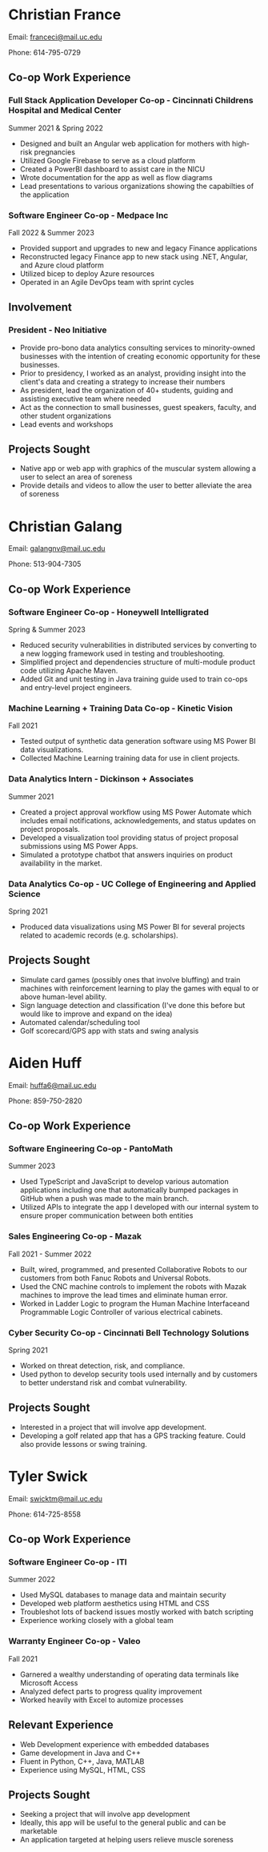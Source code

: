 # Christian France

Email: franceci@mail.uc.edu

Phone: 614-795-0729

## Co-op Work Experience

### Full Stack Application Developer Co-op - Cincinnati Childrens Hospital and Medical Center

Summer 2021 & Spring 2022
- Designed and built an Angular web application for mothers with high-risk pregnancies
- Utilized Google Firebase to serve as a cloud platform
- Created a PowerBI dashboard to assist care in the NICU
- Wrote documentation for the app as well as flow diagrams
- Lead presentations to various organizations showing the capabilties of the application

### Software Engineer Co-op - Medpace Inc

Fall 2022 & Summer 2023
- Provided support and upgrades to new and legacy Finance applications
- Reconstructed legacy Finance app to new stack using .NET, Angular, and Azure cloud platform
- Utilized bicep to deploy Azure resources
- Operated in an Agile DevOps team with sprint cycles

## Involvement

### President - Neo Initiative

- Provide pro-bono data analytics consulting services to minority-owned businesses with the intention of creating economic opportunity for these businesses.
- Prior to presidency, I worked as an analyst, providing insight into the client's data and creating a strategy to increase their numbers
- As president, lead the organization of 40+ students, guiding and assisting executive team where needed
- Act as the connection to small businesses, guest speakers, faculty, and other student organizations
- Lead events and workshops

## Projects Sought

- Native app or web app with graphics of the muscular system allowing a user to select an area of soreness
- Provide details and videos to allow the user to better alleviate the area of soreness


# Christian Galang

Email: galangnv@mail.uc.edu

Phone: 513-904-7305

## Co-op Work Experience

### Software Engineer Co-op - Honeywell Intelligrated

Spring & Summer 2023
- Reduced security vulnerabilities in distributed services by converting to a new logging framework used in testing and troubleshooting.
- Simplified project and dependencies structure of multi-module product code utilizing Apache Maven.
- Added Git and unit testing in Java training guide used to train co-ops and entry-level project engineers.

### Machine Learning + Training Data Co-op - Kinetic Vision

Fall 2021
- Tested output of synthetic data generation software using MS Power BI data visualizations.
- Collected Machine Learning training data for use in client projects.

### Data Analytics Intern - Dickinson + Associates

Summer 2021
- Created a project approval workflow using MS Power Automate which includes email notifications, acknowledgements, and status updates on project proposals.
- Developed a visualization tool providing status of project proposal submissions using MS Power Apps.
- Simulated a prototype chatbot that answers inquiries on product availability in the market.

### Data Analytics Co-op - UC College of Engineering and Applied Science

Spring 2021
- Produced data visualizations using MS Power BI for several projects related to academic records (e.g. scholarships).

## Projects Sought

- Simulate card games (possibly ones that involve bluffing) and train machines with reinforcement learning to play the games with equal to or above human-level ability.
- Sign language detection and classification (I've done this before but would like to improve and expand on the idea)
- Automated calendar/scheduling tool
- Golf scorecard/GPS app with stats and swing analysis


# Aiden Huff

Email: huffa6@mail.uc.edu

Phone: 859-750-2820

## Co-op Work Experience

### Software Engineering Co-op - PantoMath

Summer 2023
- Used TypeScript and JavaScript to develop various automation applications including one that automatically bumped packages in GitHub when a push was made to the main branch.
- Utilized APIs to integrate the app I developed with our internal system to ensure proper communication between both entities

### Sales Engineering Co-op - Mazak

Fall 2021 - Summer 2022
- Built, wired, programmed, and presented Collaborative Robots to our customers from both Fanuc Robots and Universal Robots.
- Used the CNC machine controls to implement the robots with Mazak machines to improve the lead times and eliminate human error.
- Worked in Ladder Logic to program the Human Machine Interfaceand Programmable Logic Controller of various electrical cabinets.

### Cyber Security Co-op - Cincinnati Bell Technology Solutions

Spring 2021
- Worked on threat detection, risk, and compliance.
- Used python to develop security tools used internally and by customers to better understand risk and combat vulnerability.

## Projects Sought

- Interested in a project that will involve app development.
- Developing a golf related app that has a GPS tracking feature. Could also provide lessons or swing training.


# Tyler Swick

Email: swicktm@mail.uc.edu  

Phone: 614-725-8558

## Co-op Work Experience

### Software Engineer Co-op - ITI

Summer 2022
- Used MySQL databases to manage data and maintain security
- Developed web platform aesthetics using HTML and CSS
- Troubleshot lots of backend issues mostly worked with batch scripting
- Experience working closely with a global team

### Warranty Engineer Co-op - Valeo

Fall 2021
- Garnered a wealthy understanding of operating data terminals like Microsoft Access
- Analyzed defect parts to progress quality improvement 
- Worked heavily with Excel to automize processes

## Relevant Experience

- Web Development experience with embedded databases
- Game development in Java and C++
- Fluent in Python, C++, Java, MATLAB
- Experience using MySQL, HTML, CSS

## Projects Sought

- Seeking a project that will involve app development
- Ideally, this app will be useful to the general public and can be marketable
- An application targeted at helping users relieve muscle soreness
